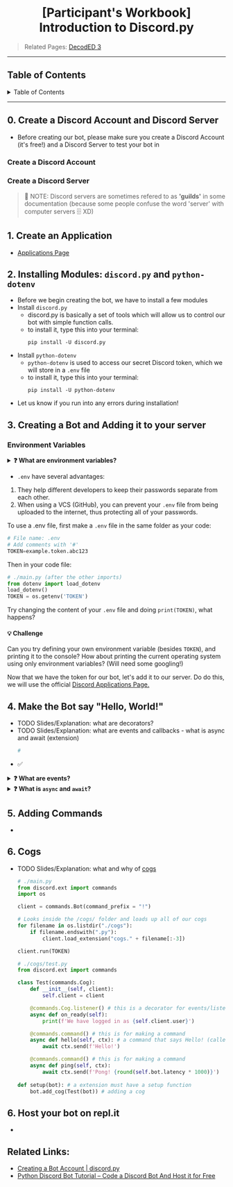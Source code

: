 <h1 align="center">[Participant's Workbook] Introduction to Discord.py</h1>

> Related Pages: [DecodED 3](./README.md)

---

<h2>Table of Contents</h2>
<details>
<summary>Table of Contents</summary><h1 align="center">[Participant's Workbook] Introduction to Discord.py</h1>

> Related Pages: [DecodED 3](./README.md)

---

<h2>Table of Contents</h2>
<details>
<summary>Table of Contents</summary>

- [0. Create a Discord Account and Discord Server](#0-create-a-discord-account-and-discord-server)
  - [Create a Discord Account](#create-a-discord-account)
  - [Create a Discord Server](#create-a-discord-server)
- [1. Create an Application](#1-create-an-application)
- [2. Installing Modules: `discord.py` and `python-dotenv`](#2-installing-modules-discordpy-and-python-dotenv)
- [3. Creating a Bot and Adding it to your server](#3-creating-a-bot-and-adding-it-to-your-server)
  - [Environment Variables](#environment-variables)
- [4. Make the Bot say "Hello, World!"](#4-make-the-bot-say-hello-world)
- [5. Adding Commands](#5-adding-commands)
- [6. Cogs](#6-cogs)
- [6. Host your bot on repl.it](#6-host-your-bot-on-replit)
- [Related Links:](#related-links)

</details>

---

## 0. Create a Discord Account and Discord Server
* Before creating our bot, please make sure you create a Discord Account (it's free!) and a Discord Server to test your bot in
### Create a Discord Account

### Create a Discord Server
> 📝 NOTE: Discord servers are sometimes refered to as **'guilds'** in some documentation (because some people confuse the word 'server' with computer servers 🗄️ XD)

## 1. Create Bot Object
* [Applications Page](https://discord.com/developers/applications)

Follow the steps outlined in the previous workshops [insert link]

Since we will be using a special thingy called 'slash commands', our bot class will look slightly different.

The bot class we create inherits methods and attributes defined by the Bot class provided by the library. We need to add our bot token and guilds to the class for the class to work. We also need to define a `setup_hook` method to intitialize the COGS which contains the tictactoe game engine.

To create our guild attribute and bot token:
    - We first need to create an environment file (link)

 discord slash commands take 1-2 hours to sync globally (for every guild). We can pass in specific guilds where the commands we create will sync instantly.

Here's an example of a completed Bot Class
```
    class Bot(commands.Bot):
    def __init__(self):
        super().__init__(command_prefix="!",
                         intents=discord.Intents.all())
        self.GUILDS = GUILDS
        self.TOKEN = TOKEN

    async def setup_hook(self):
        await self.load_extension(f"tictactoe")
        for guild in self.GUILDS:
            await self.tree.sync(guild=guild)

    async def on_ready(self):
        print("ready...")
```

## 3. Create TicTacToe Button

    Use button class from discord py library.
    Specify button style, label, and row.
    Button needs to store its position in the board. (row, col)


## 4. Create TicTacToe Board
  Use view class from discord py library.
  Store player objects in the board.
  Specify current player. (default player1 starts first)
    create board
    - 2d list of 0s using numpy

    fill board with tictactoe buttons defined earlier


## 5. Game Logic

    Create the tictactoe logic for deciding a winner within a function called `check_winner` that's placed inside the TicTacToe Board class.
    (hint) Using numpy we check for vertical and horizontal winners
    (hint) take the sum for a given row/column if its equal to size of the board then we know there is a winner
    (hint) We also have to check for diagonal winners using list indexing

## 6. TicTacToe Buttons handle click

    The code for this needs to be placed within a function `async def callback(self, interaction)`, as stated in the docs
    
    Here's what should be included within this function:
    - Check if the right player is clicking
    - Update color and label of button to color of player that clicked
    - Disable the button to prevent further interaction
    - Update tictactoe board 
        - 1 if player1 clicked
        - -1 if player2 clicked
    - Response to acknowledge click of button

## 7. Create Commands (https://gist.github.com/lykn/bac99b06d45ff8eed34c2220d86b6bf4)
    - define the command name and description
    - define user input (discord member)
    - define the user input description
    - acknowledge command by sending tictactoe board view

    ```python
    class Commands(commands.Cog):
    def __init__(self, bot):
        self.bot = bot

    @app_commands.command(
        name="tictactoe",
        description="Play a game of TicTacToe"
    )
    @app_commands.describe(
        opponent="User you want to play with"
    )
    async def tictactoe(self, interaction, opponent: discord.Member):
        player_1 = interaction.user
        player_2 = opponent

        if player_1 == player_2 or player_2.bot:
            await interaction.response.send_message("you cannot challenge that user")
        else:
            await interaction.response.send_message(
                f":game_die: `{player_1.display_name}` **VS** `{player_2.display_name}`\n\n{player_1.mention}, select your move:",
                view=TicTacToe(player_1, player_2))
    ```


## 3. Creating a Bot and Adding it to your server

### Environment Variables
<details>
<summary><b>❓ What are environment variables?</b></summary>

When a program is run, it may need information from the operating system to configure its behaviour. This might include the operating system, current running folder, or more important things like passwords to various services (Discord here!). Basically, environment variables are variables/information about the environment its running on. They are a useful tool in providing information to your program, which is separate from your code. Developers commonly use `.env` files to specify these variables.

</details>

* `.env` have several advantages:
1. They help different developers to keep their passwords separate from each other.
1. When using a VCS (GitHub), you can prevent your `.env` file from being uploaded to the internet, thus protecting all of your passwords.

To use a .env file, first make a `.env` file in the same folder as your code:
```python
# File name: .env
# Add comments with '#'
TOKEN=example.token.abc123
```
Then in your code file:
  ```python
  # ./main.py (after the other imports)
  from dotenv import load_dotenv
  load_dotenv()
  TOKEN = os.getenv('TOKEN')
  ```
Try changing the content of your `.env` file and doing `print(TOKEN)`, what happens?
#### **💡 Challenge**
Can you try defining your own environment variable (besides `TOKEN`), and printing it to the console? How about printing the current operating system using only environment variables? (Will need some googling!)

Now that we have the token for our bot, let's add it to our server. Do do this, we will use the official [Discord Applications Page.](https://discord.com/developers/applications)
## 4. Make the Bot say "Hello, World!"
* TODO Slides/Explanation: what are decorators?
* TODO Slides/Explanation: what are events and callbacks - what is async and await (extension)
  ```python
  # 

  ```
* ✅ 

<details>
<summary><b>❓ What are events?</b></summary>

Events are exactly as you would think, stuff that happens that we want to know about. Examples would be someone joining a server, sending a message, or reacting to something.

To 'hook' onto an event, we use a decorator on a function call:
```python
@client.event
async def on_message(message):
  ...
```
The function name tells discord.py what event we're listening to (in this case, messages).

</details>

<details>
<summary><b>❓ What is <code>async</code> and <code>await</code>?</b></summary>

  Often in coding, you will need to perform a task, and wait for the response before you can do anything. An example would be Gmail, the website needs to wait for the mail to send, before telling you it's sent.
  Using `async` on a function lets Python know that this task involves waiting for something:
  ```python
  async def send_mail():
    await login()
    await send()
  ```
  and `await` tells Python to wait for an `async` function to finish before proceeding:
  ```python
  await send_mail()
  print("Your mail was sent!")
  # As opposed to
  send_mail()
  print("This will be printed immediately")
  ```
  In the context of discord.py, we can use `async` on our functions to tell discord.py it's going to do a long-running task, and `await` to do that task:
  ```python
  async def on_join(self, ctx):
    await ctx.send("Welcome to the server!")
  ```

</details>


## 5. Adding Commands
* 

## 6. Cogs
* TODO Slides/Explanation: what and why of [cogs](https://discordpy.readthedocs.io/en/stable/ext/commands/cogs.html)

  ```python
  # ./main.py
  from discord.ext import commands
  import os

  client = commands.Bot(command_prefix = "!")

  # Looks inside the /cogs/ folder and loads up all of our cogs
  for filename in os.listdir("./cogs"):
      if filename.endswith(".py"):
          client.load_extension("cogs." + filename[:-3])

  client.run(TOKEN)
  ```

  ```python
  # ./cogs/test.py
  from discord.ext import commands

  class Test(commands.Cog):
      def __init__(self, client):
          self.client = client

      @commands.Cog.listener() # this is a decorator for events/listeners
      async def on_ready(self):
          print(f'We have logged in as {self.client.user}')

      @commands.command() # this is for making a command
      async def hello(self, ctx): # a command that says Hello! (called using !hello)
          await ctx.send(f'Hello!')

      @commands.command() # this is for making a command
      async def ping(self, ctx):
          await ctx.send(f'Pong! {round(self.bot.latency * 1000)}')
          
  def setup(bot): # a extension must have a setup function
      bot.add_cog(Test(bot)) # adding a cog
  ```

## 6. Host your bot on repl.it
* 

## Related Links:
* [Creating a Bot Account | discord.py](https://discordpy.readthedocs.io/en/stable/discord.html)
* [Python Discord Bot Tutorial – Code a Discord Bot And Host it for Free](https://www.freecodecamp.org/news/create-a-discord-bot-with-python/)
<h1 align="center">[Participant's Workbook] Introduction to Discord.py</h1>

> Related Pages: [DecodED 3](./README.md)

---

<h2>Table of Contents</h2>
<details>
<summary>Table of Contents</summary>

- [0. Create a Discord Account and Discord Server](#0-create-a-discord-account-and-discord-server)
  - [Create a Discord Account](#create-a-discord-account)
  - [Create a Discord Server](#create-a-discord-server)
- [1. Create an Application](#1-create-an-application)
- [2. Installing Modules: `discord.py` and `python-dotenv`](#2-installing-modules-discordpy-and-python-dotenv)
- [3. Creating a Bot and Adding it to your server](#3-creating-a-bot-and-adding-it-to-your-server)
  - [Environment Variables](#environment-variables)
- [4. Make the Bot say "Hello, World!"](#4-make-the-bot-say-hello-world)
- [5. Adding Commands](#5-adding-commands)
- [6. Cogs](#6-cogs)
- [6. Host your bot on repl.it](#6-host-your-bot-on-replit)
- [Related Links:](#related-links)

</details>

---

## 0. Create a Discord Account and Discord Server
* Before creating our bot, please make sure you create a Discord Account (it's free!) and a Discord Server to test your bot in
### Create a Discord Account

### Create a Discord Server
> 📝 NOTE: Discord servers are sometimes refered to as **'guilds'** in some documentation (because some people confuse the word 'server' with computer servers 🗄️ XD)

## 1. Create an Application
* [Applications Page](https://discord.com/developers/applications)

## 2. Installing Modules: `discord.py` and `python-dotenv`
  * Before we begin creating the bot, we have to install a few modules
  * Install `discord.py`
    * discord.py is basically a set of tools which will allow us to control our bot with simple function calls.
    * to install it, type this into your terminal:
      ```
      pip install -U discord.py
      ```
  * Install `python-dotenv`
    * `python-dotenv` is used to access our secret Discord token, which we will store in a `.env` file
    * to install it, type this into your terminal:
      ```
      pip install -U python-dotenv
      ```
  * Let us know if you run into any errors during installation!

## 3. Creating a Bot and Adding it to your server

### Environment Variables
<details>
<summary><b>❓ What are environment variables?</b></summary>

When a program is run, it may need information from the operating system to configure its behaviour. This might include the operating system, current running folder, or more important things like passwords to various services (Discord here!). Basically, environment variables are variables/information about the environment its running on. They are a useful tool in providing information to your program, which is separate from your code. Developers commonly use `.env` files to specify these variables.

</details>

* `.env` have several advantages:
1. They help different developers to keep their passwords separate from each other.
1. When using a VCS (GitHub), you can prevent your `.env` file from being uploaded to the internet, thus protecting all of your passwords.

To use a .env file, first make a `.env` file in the same folder as your code:
```python
# File name: .env
# Add comments with '#'
TOKEN=example.token.abc123
```
Then in your code file:
  ```python
  # ./main.py (after the other imports)
  from dotenv import load_dotenv
  load_dotenv()
  TOKEN = os.getenv('TOKEN')
  ```
Try changing the content of your `.env` file and doing `print(TOKEN)`, what happens?
#### **💡 Challenge**
Can you try defining your own environment variable (besides `TOKEN`), and printing it to the console? How about printing the current operating system using only environment variables? (Will need some googling!)

Now that we have the token for our bot, let's add it to our server. Do do this, we will use the official [Discord Applications Page.](https://discord.com/developers/applications)
## 4. Make the Bot say "Hello, World!"
* TODO Slides/Explanation: what are decorators?
* TODO Slides/Explanation: what are events and callbacks - what is async and await (extension)
  ```python
  # 

  ```
* ✅ 

<details>
<summary><b>❓ What are events?</b></summary>

Events are exactly as you would think, stuff that happens that we want to know about. Examples would be someone joining a server, sending a message, or reacting to something.

To 'hook' onto an event, we use a decorator on a function call:
```python
@client.event
async def on_message(message):
  ...
```
The function name tells discord.py what event we're listening to (in this case, messages).

</details>

<details>
<summary><b>❓ What is <code>async</code> and <code>await</code>?</b></summary>

  Often in coding, you will need to perform a task, and wait for the response before you can do anything. An example would be Gmail, the website needs to wait for the mail to send, before telling you it's sent.
  Using `async` on a function lets Python know that this task involves waiting for something:
  ```python
  async def send_mail():
    await login()
    await send()
  ```
  and `await` tells Python to wait for an `async` function to finish before proceeding:
  ```python
  await send_mail()
  print("Your mail was sent!")
  # As opposed to
  send_mail()
  print("This will be printed immediately")
  ```
  In the context of discord.py, we can use `async` on our functions to tell discord.py it's going to do a long-running task, and `await` to do that task:
  ```python
  async def on_join(self, ctx):
    await ctx.send("Welcome to the server!")
  ```

</details>


## 5. Adding Commands
* 

## 6. Cogs
* TODO Slides/Explanation: what and why of [cogs](https://discordpy.readthedocs.io/en/stable/ext/commands/cogs.html)

  ```python
  # ./main.py
  from discord.ext import commands
  import os

  client = commands.Bot(command_prefix = "!")

  # Looks inside the /cogs/ folder and loads up all of our cogs
  for filename in os.listdir("./cogs"):
      if filename.endswith(".py"):
          client.load_extension("cogs." + filename[:-3])

  client.run(TOKEN)
  ```

  ```python
  # ./cogs/test.py
  from discord.ext import commands

  class Test(commands.Cog):
      def __init__(self, client):
          self.client = client

      @commands.Cog.listener() # this is a decorator for events/listeners
      async def on_ready(self):
          print(f'We have logged in as {self.client.user}')

      @commands.command() # this is for making a command
      async def hello(self, ctx): # a command that says Hello! (called using !hello)
          await ctx.send(f'Hello!')

      @commands.command() # this is for making a command
      async def ping(self, ctx):
          await ctx.send(f'Pong! {round(self.bot.latency * 1000)}')
          
  def setup(bot): # a extension must have a setup function
      bot.add_cog(Test(bot)) # adding a cog
  ```

## 6. Host your bot on repl.it
* 

## Related Links:
* [Creating a Bot Account | discord.py](https://discordpy.readthedocs.io/en/stable/discord.html)
* [Python Discord Bot Tutorial – Code a Discord Bot And Host it for Free](https://www.freecodecamp.org/news/create-a-discord-bot-with-python/)


- [0. Create a Discord Account and Discord Server](#0-create-a-discord-account-and-discord-server)
  - [Create a Discord Account](#create-a-discord-account)
  - [Create a Discord Server](#create-a-discord-server)
- [1. Create an Application](#1-create-an-application)
- [2. Installing Modules: `discord.py` and `python-dotenv`](#2-installing-modules-discordpy-and-python-dotenv)
- [3. Creating a Bot and Adding it to your server](#3-creating-a-bot-and-adding-it-to-your-server)
  - [Environment Variables](#environment-variables)
- [4. Make the Bot say "Hello, World!"](#4-make-the-bot-say-hello-world)
- [5. Adding Commands](#5-adding-commands)
- [6. Cogs](#6-cogs)
- [6. Host your bot on repl.it](#6-host-your-bot-on-replit)
- [Related Links:](#related-links)

</details>

---

## 0. Create a Discord Account and Discord Server
* Before creating our bot, please make sure you create a Discord Account (it's free!) and a Discord Server to test your bot in
### Create a Discord Account

### Create a Discord Server
> 📝 NOTE: Discord servers are sometimes refered to as **'guilds'** in some documentation (because some people confuse the word 'server' with computer servers 🗄️ XD)

## 1. Create an Application
* [Applications Page](https://discord.com/developers/applications)

## 2. Installing Modules: `discord.py` and `python-dotenv`
  * Before we begin creating the bot, we have to install a few modules
  * Install `discord.py`
    * discord.py is basically a set of tools which will allow us to control our bot with simple function calls.
    * to install it, type this into your terminal:
      ```
      pip install -U discord.py
      ```
  * Install `python-dotenv`
    * `python-dotenv` is used to access our secret Discord token, which we will store in a `.env` file
    * to install it, type this into your terminal:
      ```
      pip install -U python-dotenv
      ```
  * Let us know if you run into any errors during installation!

## 3. Creating a Bot and Adding it to your server

### Environment Variables
<details>
<summary><b>❓ What are environment variables?</b></summary>

When a program is run, it may need information from the operating system to configure its behaviour. This might include the operating system, current running folder, or more important things like passwords to various services (Discord here!). Basically, environment variables are variables/information about the environment its running on. They are a useful tool in providing information to your program, which is separate from your code. Developers commonly use `.env` files to specify these variables.

</details>

* `.env` have several advantages:
1. They help different developers to keep their passwords separate from each other.
1. When using a VCS (GitHub), you can prevent your `.env` file from being uploaded to the internet, thus protecting all of your passwords.

To use a .env file, first make a `.env` file in the same folder as your code:
```python
# File name: .env
# Add comments with '#'
TOKEN=example.token.abc123
```
Then in your code file:
  ```python
  # ./main.py (after the other imports)
  from dotenv import load_dotenv
  load_dotenv()
  TOKEN = os.getenv('TOKEN')
  ```
Try changing the content of your `.env` file and doing `print(TOKEN)`, what happens?
#### **💡 Challenge**
Can you try defining your own environment variable (besides `TOKEN`), and printing it to the console? How about printing the current operating system using only environment variables? (Will need some googling!)

Now that we have the token for our bot, let's add it to our server. Do do this, we will use the official [Discord Applications Page.](https://discord.com/developers/applications)
## 4. Make the Bot say "Hello, World!"
* TODO Slides/Explanation: what are decorators?
* TODO Slides/Explanation: what are events and callbacks - what is async and await (extension)
  ```python
  # 

  ```
* ✅ 

<details>
<summary><b>❓ What are events?</b></summary>

Events are exactly as you would think, stuff that happens that we want to know about. Examples would be someone joining a server, sending a message, or reacting to something.

To 'hook' onto an event, we use a decorator on a function call:
```python
@client.event
async def on_message(message):
  ...
```
The function name tells discord.py what event we're listening to (in this case, messages).

</details>

<details>
<summary><b>❓ What is <code>async</code> and <code>await</code>?</b></summary>

  Often in coding, you will need to perform a task, and wait for the response before you can do anything. An example would be Gmail, the website needs to wait for the mail to send, before telling you it's sent.
  Using `async` on a function lets Python know that this task involves waiting for something:
  ```python
  async def send_mail():
    await login()
    await send()
  ```
  and `await` tells Python to wait for an `async` function to finish before proceeding:
  ```python
  await send_mail()
  print("Your mail was sent!")
  # As opposed to
  send_mail()
  print("This will be printed immediately")
  ```
  In the context of discord.py, we can use `async` on our functions to tell discord.py it's going to do a long-running task, and `await` to do that task:
  ```python
  async def on_join(self, ctx):
    await ctx.send("Welcome to the server!")
  ```

</details>


## 5. Adding Commands
* 

## 6. Cogs
* TODO Slides/Explanation: what and why of [cogs](https://discordpy.readthedocs.io/en/stable/ext/commands/cogs.html)

  ```python
  # ./main.py
  from discord.ext import commands
  import os

  client = commands.Bot(command_prefix = "!")

  # Looks inside the /cogs/ folder and loads up all of our cogs
  for filename in os.listdir("./cogs"):
      if filename.endswith(".py"):
          client.load_extension("cogs." + filename[:-3])

  client.run(TOKEN)
  ```

  ```python
  # ./cogs/test.py
  from discord.ext import commands

  class Test(commands.Cog):
      def __init__(self, client):
          self.client = client

      @commands.Cog.listener() # this is a decorator for events/listeners
      async def on_ready(self):
          print(f'We have logged in as {self.client.user}')

      @commands.command() # this is for making a command
      async def hello(self, ctx): # a command that says Hello! (called using !hello)
          await ctx.send(f'Hello!')

      @commands.command() # this is for making a command
      async def ping(self, ctx):
          await ctx.send(f'Pong! {round(self.bot.latency * 1000)}')
          
  def setup(bot): # a extension must have a setup function
      bot.add_cog(Test(bot)) # adding a cog
  ```

## 6. Host your bot on repl.it
* 

## Related Links:
* [Creating a Bot Account | discord.py](https://discordpy.readthedocs.io/en/stable/discord.html)
* [Python Discord Bot Tutorial – Code a Discord Bot And Host it for Free](https://www.freecodecamp.org/news/create-a-discord-bot-with-python/)
